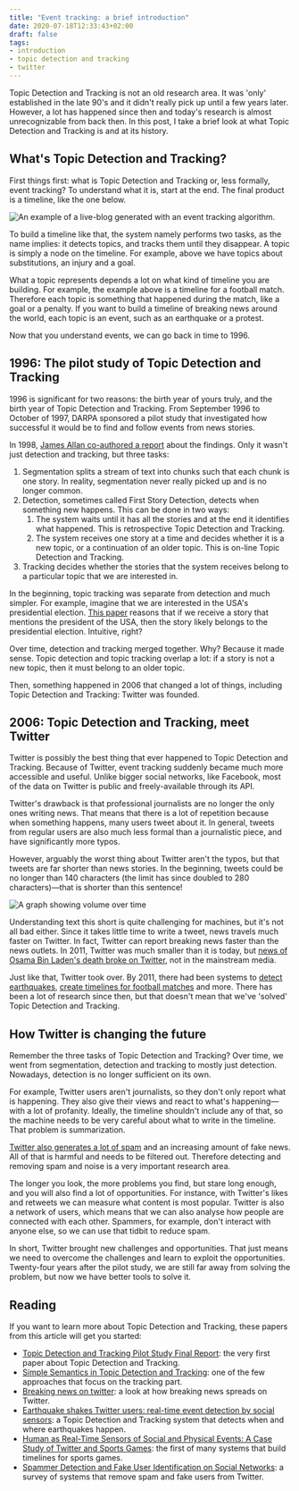 ```yaml
---
title: "Event tracking: a brief introduction"
date: 2020-07-18T12:33:43+02:00
draft: false
tags:
- introduction
- topic detection and tracking
- twitter
---
```


Topic Detection and Tracking is not an old research area.
It was 'only' established in the late 90's and it didn't really pick up until a few years later.
However, a lot has happened since then and today's research is almost unrecognizable from back then.
In this post, I take a brief look at what Topic Detection and Tracking is and at its history.

## What's Topic Detection and Tracking?

First things first: what is Topic Detection and Tracking or, less formally, event tracking?
To understand what it is, start at the end. The final product is a timeline, like the one below.

![An example of a live-blog generated with an event tracking algorithm](/images/eld-live-blog.png).

To build a timeline like that, the system namely performs two tasks, as the name implies: it detects topics, and tracks them until they disappear.
A topic is simply a node on the timeline. For example, above we have topics about substitutions, an injury and a goal.

What a topic represents depends a lot on what kind of timeline you are building.
For example, the example above is a timeline for a football match.
Therefore each topic is something that happened during the match, like a goal or a penalty.
If you want to build a timeline of breaking news around the world, each topic is an event, such as an earthquake or a protest.

Now that you understand events, we can go back in time to 1996.

## 1996: The pilot study of Topic Detection and Tracking

1996 is significant for two reasons: the birth year of yours truly, and the birth year of Topic Detection and Tracking.
From September 1996 to October of 1997, DARPA sponsored a pilot study that investigated how successful it would be to find and follow events from news stories.

In 1998, [James Allan co-authored a report](https://kilthub.cmu.edu/articles/Topic_Detection_and_Tracking_Pilot_Study_Final_Report/6626252/1) about the findings.
Only it wasn't just detection and tracking, but three tasks:

1. Segmentation splits a stream of text into chunks such that each chunk is one story.
In reality, segmentation never really picked up and is no longer common.
2. Detection, sometimes called First Story Detection, detects when something new happens.
This can be done in two ways:
     1. The system waits until it has all the stories and at the end it identifies what happened.
        This is retrospective Topic Detection and Tracking.
     2. The system receives one story at a time and decides whether it is a new topic, or a continuation of an older topic.
        This is on-line Topic Detection and Tracking.
3. Tracking decides whether the stories that the system receives belong to a particular topic that we are interested in.

In the beginning, topic tracking was separate from detection and much simpler.
For example, imagine that we are interested in the USA's presidential election.
[This paper](https://link.springer.com/article/10.1023/B:INRT.0000011210.12953.86) reasons that if we receive a story that mentions the president of the USA, then the story likely belongs to the presidential election.
Intuitive, right?

Over time, detection and tracking merged together.
Why?
Because it made sense.
Topic detection and topic tracking overlap a lot: if a story is not a new topic, then it must belong to an older topic.

Then, something happened in 2006 that changed a lot of things, including Topic Detection and Tracking: Twitter was founded.

## 2006: Topic Detection and Tracking, meet Twitter

Twitter is possibly the best thing that ever happened to Topic Detection and Tracking.
Because of Twitter, event tracking suddenly became much more accessible and useful.
Unlike bigger social networks, like Facebook, most of the data on Twitter is public and freely-available through its API.

Twitter's drawback is that professional journalists are no longer the only ones writing news.
That means that there is a lot of repetition because when something happens, many users tweet about it.
In general, tweets from regular users are also much less formal than a journalistic piece, and have significantly more typos.

However, arguably the worst thing about Twitter aren't the typos, but that tweets are far shorter than news stories.
In the beginning, tweets could be no longer than 140 characters (the limit has since doubled to 280 characters)—that is shorter than this sentence!

![A graph showing volume over time](/images/twitter-volume.png)

Understanding text this short is quite challenging for machines, but it's not all bad either.
Since it takes little time to write a tweet, news travels much faster on Twitter.
In fact, Twitter can report breaking news faster than the news outlets.
In 2011, Twitter was much smaller than it is today, but [news of Osama Bin Laden's death broke on Twitter](https://dl.acm.org/doi/abs/10.1145/2207676.2208672?casa_token=0BfSWGA8sBEAAAAA:SSG_CGIioumzUuewK0fy43KpMwi8rjiw6y6kCcsqv-Hq_LShsbGLtczn6RVBtHtsdSAzCk2GLqs), not in the mainstream media.

Just like that, Twitter took over.
By 2011, there had been systems to [detect earthquakes](https://dl.acm.org/doi/abs/10.1145/1772690.1772777?casa_token=92fCO7sJ6wgAAAAA:pyYXIqz0eMT-jg_7DkamIWLRPDexSbrftlFE1071UProGK-PA-DdU7mJzcX2L1sv0Quac0TmdGo), [create timelines for football matches](https://arxiv.org/abs/1106.4300) and more.
There has been a lot of research since then, but that doesn't mean that we've 'solved' Topic Detection and Tracking.

## How Twitter is changing the future

Remember the three tasks of Topic Detection and Tracking?
Over time, we went from segmentation, detection and tracking to mostly just detection.
Nowadays, detection is no longer sufficient on its own.

For example, Twitter users aren't journalists, so they don't only report what is happening.
They also give their views and react to what's happening—with a lot of profanity.
Ideally, the timeline shouldn't include any of that, so the machine needs to be very careful about what to write in the timeline.
That problem is summarization.

[Twitter also generates a lot of spam](https://ieeexplore.ieee.org/abstract/document/8719906) and an increasing amount of fake news.
All of that is harmful and needs to be filtered out.
Therefore detecting and removing spam and noise is a very important research area.

The longer you look, the more problems you find, but stare long enough, and you will also find a lot of opportunities.
For instance, with Twitter's likes and retweets we can measure what content is most popular.
Twitter is also a network of users, which means that we can also analyse how people are connected with each other.
Spammers, for example, don't interact with anyone else, so we can use that tidbit to reduce spam.

In short, Twitter brought new challenges and opportunities.
That just means we need to overcome the challenges and learn to exploit the opportunities.
Twenty-four years after the pilot study, we are still far away from solving the problem, but now we have better tools to solve it.

## Reading

If you want to learn more about Topic Detection and Tracking, these papers from this article will get you started:

- [Topic Detection and Tracking Pilot Study Final Report](https://kilthub.cmu.edu/articles/Topic_Detection_and_Tracking_Pilot_Study_Final_Report/6626252/1): the very first paper about Topic Detection and Tracking.
- [Simple Semantics in Topic Detection and Tracking](https://link.springer.com/article/10.1023/B:INRT.0000011210.12953.86): one of the few approaches that focus on the tracking part.
- [Breaking news on twitter](https://dl.acm.org/doi/abs/10.1145/2207676.2208672): a look at how breaking news spreads on Twitter.
- [Earthquake shakes Twitter users: real-time event detection by social sensors](https://dl.acm.org/doi/abs/10.1145/1772690.1772777): a Topic Detection and Tracking system that detects when and where earthquakes happen.
- [Human as Real-Time Sensors of Social and Physical Events: A Case Study of Twitter and Sports Games](https://arxiv.org/abs/1106.4300): the first of many systems that build timelines for sports games.
- [Spammer Detection and Fake User Identification on Social Networks](https://ieeexplore.ieee.org/abstract/document/8719906): a survey of systems that remove spam and fake users from Twitter.